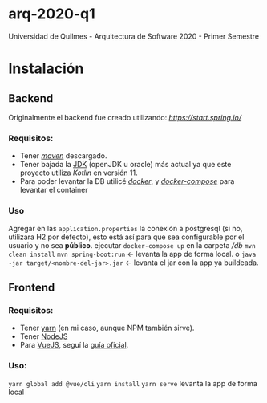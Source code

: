 # arq-2020-q1
Universidad de Quilmes - Arquitectura de Software 2020 - Primer Semestre 


# Instalación 
## Backend
Originalmente el backend fue creado utilizando: *https://start.spring.io/*

### Requisitos:
* Tener *[maven](https://maven.apache.org/)* descargado. 
* Tener bajada la [JDK](https://www.java.com/es/download/) (openJDK u oracle) más actual ya que este proyecto utiliza *Kotlin* en versión 11.
* Para poder levantar la DB utilicé *[docker](https://docs.docker.com/get-docker/)*, y *[docker-compose](https://docs.docker.com/compose/install/)* para levantar el container

### Uso 
Agregar en las `application.properties` la conexión a postgresql (si no, utilizara H2 por defecto), esto está así para que sea configurable por el usuario y no sea **público**.
ejecutar `docker-compose up` en la carpeta */db*
`mvn clean install`
`mvn spring-boot:run` <- levanta la app de forma local.
o
`java -jar target/<nombre-del-jar>.jar` <- levanta el jar con la app ya buildeada.


## Frontend
### Requisitos:
* Tener [yarn](https://classic.yarnpkg.com/en/docs/cli/install/) (en mi caso, aunque NPM también sirve).
* Tener [NodeJS](https://nodejs.org/es/)
* Para [VueJS](https://vuejs.org/), seguí la [guía oficial]( https://vuejs.org/v2/guide/installation.html).

### Uso:
`yarn global add @vue/cli` 
`yarn install`
`yarn serve` levanta la app de forma local 
